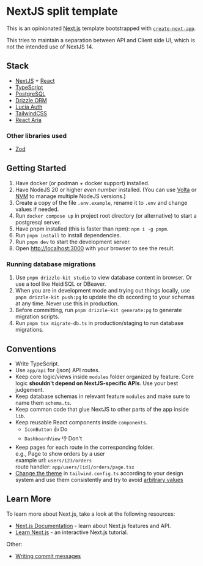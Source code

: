 # NextJS split template

This is an opinionated [Next.js](https://nextjs.org/) template bootstrapped with
[`create-next-app`](https://github.com/vercel/next.js/tree/canary/packages/create-next-app).

This tries to maintain a separation between API and Client side UI, which is not
the intended use of NextJS 14.

## Stack

- [NextJS](https://nextjs.org/) + [React](https://react.dev/)
- [TypeScript](https://www.typescriptlang.org/)
- [PostgreSQL](https://www.postgresql.org/)
- [Drizzle ORM](https://orm.drizzle.team/)
- [Lucia Auth](https://lucia-auth.com/)
- [TailwindCSS](https://tailwindcss.com/)
- [React Aria](https://react-spectrum.adobe.com/react-aria/)

### Other libraries used

- [Zod](https://zod.dev/)

## Getting Started

1. Have docker (or podman + docker support) installed.
2. Have NodeJS 20 or higher _even number_ installed. (You can use
   [Volta](https://volta.sh/) or [NVM](https://github.com/nvm-sh/nvm) to manage
   multiple NodeJS versions.)
3. Create a copy of the file `.env.example`, rename it to `.env` and change
   values if needed.
4. Run `docker compose up` in project root directory (or alternative) to start a
   postgresql server.
5. Have pnpm installed (this is faster than npm): `npm i -g pnpm`.
6. Run `pnpm install` to install dependencies.
7. Run `pnpm dev` to start the development server.
8. Open [http://localhost:3000](http://localhost:3000) with your browser to see
   the result.

### Running database migrations

1. Use `pnpm drizzle-kit studio` to view database content in browser. Or use
   a tool like HeidiSQL or DBeaver.
2. When you are in development mode and trying out things locally, use
   `pnpm drizzle-kit push:pg` to update the db according to your schemas at any
   time. Never use this in production.
3. Before committing, run `pnpm drizzle-kit generate:pg` to generate migration
   scripts.
4. Run `pnpm tsx migrate-db.ts` in production/staging to run database
   migrations.

## Conventions

- Write TypeScript.
- Use `app/api` for (json) API routes.
- Keep core logic/views inside `modules` folder organized by feature. Core logic
  **shouldn't depend on NextJS-specific APIs**. Use your best judgement.
- Keep database schemas in relevant feature `modules` and make sure to name them
  `schema.ts`.
- Keep common code that glue NextJS to other parts of the app inside `lib`.
- Keep reusable React components inside `components`.  
  - `IconButton` 👍 Do
  - `DashboardView` 👎 Don't
- Keep pages for each route in the corresponding folder.  
  e.g., Page to show orders by a user  
  example url: `users/123/orders`  
  route handler: `app/users/[id]/orders/page.tsx`
- [Change the theme](https://tailwindcss.com/docs/adding-custom-styles#customizing-your-theme)
  in `tailwind.config.ts` according to your design system and use them
  consistently and try to avoid
  [arbitrary values](https://tailwindcss.com/docs/adding-custom-styles#using-arbitrary-values)

## Learn More

To learn more about Next.js, take a look at the following resources:

- [Next.js Documentation](https://nextjs.org/docs) - learn about Next.js features and API.
- [Learn Next.js](https://nextjs.org/learn) - an interactive Next.js tutorial.

Other:

- [Writing commit messages](https://cbea.ms/git-commit/)
